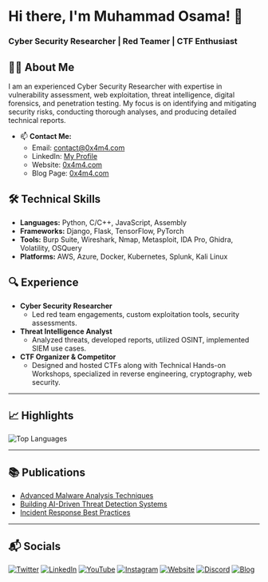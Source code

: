 # Hi there, I'm Muhammad Osama! 👋

### Cyber Security Researcher | Red Teamer | CTF Enthusiast

## 🧑‍💻 About Me

I am an experienced Cyber Security Researcher with expertise in vulnerability assessment, web exploitation, threat intelligence, digital forensics, and penetration testing. My focus is on identifying and mitigating security risks, conducting thorough analyses, and producing detailed technical reports.

- 📫 **Contact Me:**
  - Email: contact@0x4m4.com
  - LinkedIn: [My Profile](https://www.linkedin.com/in/0x4m4)
  - Website: [0x4m4.com](https://0x4m4.com)
  - Blog Page: [0x4m4.com](https://blog.0x4m4.com)

## 🛠️ Technical Skills

- **Languages:** Python, C/C++, JavaScript, Assembly
- **Frameworks:** Django, Flask, TensorFlow, PyTorch
- **Tools:** Burp Suite, Wireshark, Nmap, Metasploit, IDA Pro, Ghidra, Volatility, OSQuery
- **Platforms:** AWS, Azure, Docker, Kubernetes, Splunk, Kali Linux

## 🔍 Experience

- **Cyber Security Researcher**
  - Led red team engagements, custom exploitation tools, security assessments.
- **Threat Intelligence Analyst**
  - Analyzed threats, developed reports, utilized OSINT, implemented SIEM use cases.
- **CTF Organizer & Competitor**
  - Designed and hosted CTFs along with Technical Hands-on Workshops, specialized in reverse engineering, cryptography, web security.

---

## 📈 Highlights

![Top Languages](https://github-readme-stats.vercel.app/api/top-langs/?username=0x4m4&layout=compact&theme=vision-friendly-dark)

---

## 📚 Publications

- [Advanced Malware Analysis Techniques](https://blog.0x4m4.com/advanced-malware-analysis-techniques)
- [Building AI-Driven Threat Detection Systems](https://blog.0x4m4.com/building-ai-driven-threat-detection-systems)
- [Incident Response Best Practices](https://blog.0x4m4.com/incident-response-best-practices)

---

## 📬 Socials

[![Twitter](https://img.shields.io/badge/Twitter-1DA1F2?style=for-the-badge&logo=twitter&logoColor=white)](https://twitter.com/0x4m4)
[![LinkedIn](https://img.shields.io/badge/LinkedIn-0A66C2?style=for-the-badge&logo=linkedin&logoColor=white)](https://www.linkedin.com/in/0x4m4)
[![YouTube](https://img.shields.io/badge/YouTube-FF0000?style=for-the-badge&logo=youtube&logoColor=white)](https://youtube.com/@0x4m4)
[![Instagram](https://img.shields.io/badge/Instagram-E4405F?style=for-the-badge&logo=instagram&logoColor=white)](https://instagram.com/0x4m4)
[![Website](https://img.shields.io/badge/Website-000000?style=for-the-badge&logo=About.me&logoColor=white)](https://0x4m4.com)
[![Discord](https://img.shields.io/badge/Discord-7289DA?style=for-the-badge&logo=discord&logoColor=white)](https://discord.com/users/0x4m4)
[![Blog](https://img.shields.io/badge/Blog-FFA500?style=for-the-badge&logo=blogger&logoColor=white)](https://blog.0x4m4.com)

